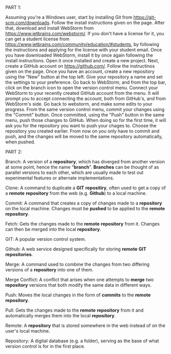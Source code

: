 PART 1:

Assuming you're a Windows user, start by installing Git from https://git-scm.com/downloads. Follow the install instructions given on the page. After that, download and install WebStorm from https://www.jetbrains.com/webstorm/. If you don't have a license for it, you can get a student license from https://www.jetbrains.com/community/education/#students, by following the instructions and applying for the license with your student email. Once you have downloaded WebStorm, install it by once again following the install instructions. Open it once installed and create a new project. Next, create a GitHub account on https://github.com/. Follow the instructinos given on the page. Once you have an account, create a new repository using the "New" button at the top left. Give your repository a name and set the settings to your preference. Go back to WebStorm, and from the top bar, click on the branch icon to open the version control menu. Connect your WebStorm to your recently created GitHub account from the menu. It will prompt you to accept connecting the account, both from GitHub's, and from WebStorm's side. Go back to webstorm, and make some edits to your progress. From the same version control menu, commit your changes using the "Commit" button. Once committed, using the "Push" button in the same menu, push those changes to GitHub. When doing so for the first time, it will ask you for the repository you want to push your chages to. Choose the repository you created earlier. From now on you only have to commit and push, and the changes will be moved to the same repository automatically, when pushed.

PART 2:

Branch: A version of a **repository**, which has diverged from another version at some point, hence the name "**branch**". **Branches** can be thought of as parallel versions to each other, which are usually made to test out experimental features or alternate implementations.

Clone: A command to duplicate a **GIT** **repositiry**, often used to get a copy of a **remote** **repository** from the web (e.g. **Github**) to a local machine.

Commit: A command that creates a copy of changes made to a **repository** on the local machine. Changes must be **pushed** to be applied to the **remote** **repository**.

Fetch: Gets the changes made to the **remote** **repository** from it. Changes can then be merged into the local **repository**.

GIT: A popular version control system.

Github: A web service designed specifically for storing **remote** **GIT** **repositories**.

Merge: A command used to combine the changes from two differing versions of a **repository** into one of them.

Merge Conflict: A conflict that arises when one attempts to **merge** two **repository** versions that both modify the same data in different ways.

Push: Moves the local changes in the form of **commits** to the **remote** **repository**.

Pull: Gets the changes made to the **remote** **repository** from it and automatically merges them into the local **repository**.

Remote: A **repository** that is stored somewhere in the web instead of on the user's local machine.

Repository: A digital database (e.g. a folder), serving as the base of what version control is for in the first place.
